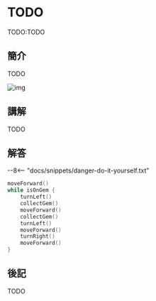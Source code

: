 # TODO

TODO:TODO

## 簡介

TODO

![img](https://ppt.cc/fddEQx)

## 講解

TODO

## 解答

--8<-- "docs/snippets/danger-do-it-yourself.txt"

```swift linenums="1"
moveForward()
while isOnGem {
    turnLeft()
    collectGem()
    moveForward()
    collectGem()
    turnLeft()
    moveForward()
    turnRight()
    moveForward()
}
```


## 後記

TODO
